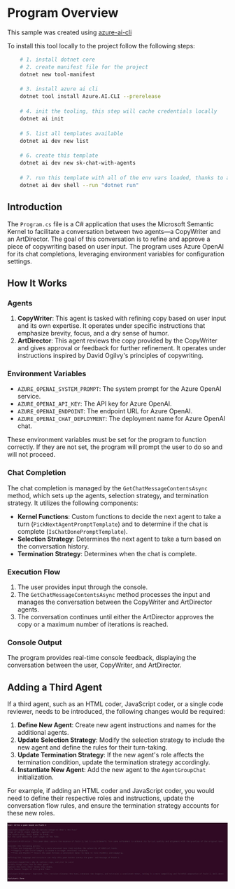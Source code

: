 # Program Overview

This sample was created using [azure-ai-cli](https://github.com/Azure/azure-ai-cli)

To install this tool locally to the project follow the following steps:

```bash
    # 1. install dotnet core
    # 2. create manifest file for the project
    dotnet new tool-manifest
    
    # 3. install azure ai cli
    dotnet tool install Azure.AI.CLI --prerelease

    # 4. init the tooling, this step will cache credentials locally
    dotnet ai init

    # 5. list all templates available
    dotnet ai dev new list
    
    # 6. create this template 
    dotnet ai dev new sk-chat-with-agents

    # 7. run this template with all of the env vars loaded, thanks to azure ai cli
    dotnet ai dev shell --run "dotnet run"
```



## Introduction

The `Program.cs` file is a C# application that uses the Microsoft Semantic Kernel to facilitate a conversation between two agents—a CopyWriter and an ArtDirector. The goal of this conversation is to refine and approve a piece of copywriting based on user input. The program uses Azure OpenAI for its chat completions, leveraging environment variables for configuration settings.

## How It Works

### Agents

1. **CopyWriter**: This agent is tasked with refining copy based on user input and its own expertise. It operates under specific instructions that emphasize brevity, focus, and a dry sense of humor.
2. **ArtDirector**: This agent reviews the copy provided by the CopyWriter and gives approval or feedback for further refinement. It operates under instructions inspired by David Ogilvy's principles of copywriting.

### Environment Variables

- `AZURE_OPENAI_SYSTEM_PROMPT`: The system prompt for the Azure OpenAI service.
- `AZURE_OPENAI_API_KEY`: The API key for Azure OpenAI.
- `AZURE_OPENAI_ENDPOINT`: The endpoint URL for Azure OpenAI.
- `AZURE_OPENAI_CHAT_DEPLOYMENT`: The deployment name for Azure OpenAI chat.

These environment variables must be set for the program to function correctly. If they are not set, the program will prompt the user to do so and will not proceed.

### Chat Completion

The chat completion is managed by the `GetChatMessageContentsAsync` method, which sets up the agents, selection strategy, and termination strategy. It utilizes the following components:

- **Kernel Functions**: Custom functions to decide the next agent to take a turn (`PickNextAgentPromptTemplate`) and to determine if the chat is complete (`IsChatDonePromptTemplate`).
- **Selection Strategy**: Determines the next agent to take a turn based on the conversation history.
- **Termination Strategy**: Determines when the chat is complete.

### Execution Flow

1. The user provides input through the console.
2. The `GetChatMessageContentsAsync` method processes the input and manages the conversation between the CopyWriter and ArtDirector agents.
3. The conversation continues until either the ArtDirector approves the copy or a maximum number of iterations is reached.

### Console Output

The program provides real-time console feedback, displaying the conversation between the user, CopyWriter, and ArtDirector.

## Adding a Third Agent

If a third agent, such as an HTML coder, JavaScript coder, or a single code reviewer, needs to be introduced, the following changes would be required:
1. **Define New Agent**: Create new agent instructions and names for the additional agents.
2. **Update Selection Strategy**: Modify the selection strategy to include the new agent and define the rules for their turn-taking.
3. **Update Termination Strategy**: If the new agent's role affects the termination condition, update the termination strategy accordingly.
4. **Instantiate New Agent**: Add the new agent to the `AgentGroupChat` initialization.

For example, if adding an HTML coder and JavaScript coder, you would need to define their respective roles and instructions, update the conversation flow rules, and ensure the termination strategy accounts for these new roles.

![sk-chat-with-agents.](../../../docs/images/sk-chat-with-agents.png)